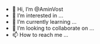 - 👋 Hi, I’m @AminVost
- 👀 I’m interested in ...
- 🌱 I’m currently learning ...
- 💞️ I’m looking to collaborate on ...
- 📫 How to reach me ...

<!---
AminVost/AminVost is a ✨ special ✨ repository because its `README.md` (this file) appears on your GitHub profile.
You can click the Preview link to take a look at your changes.
--->

